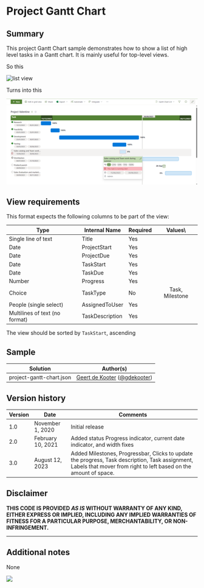 # Project Gantt Chart

## Summary
This project Gantt Chart sample demonstrates how to show a list of high level tasks in a Gantt chart. It is mainly useful for top-level views.

So this

![list view](./assets/unformattedlistview.png)  

Turns into this

![screenshot of the sample](./assets/GanttChartv3.png)  

## View requirements
This format expects the following columns to be part of the view:

|Type|Internal Name|Required|Values\
|---|---|---|:---:|
|Single line of text|Title|Yes||
|Date|ProjectStart|Yes||
|Date|ProjectDue|Yes||
|Date|TaskStart|Yes||
|Date|TaskDue|Yes||
|Number|Progress|Yes||
|Choice|TaskType|No|Task, Milestone|
|People (single select)|AssignedToUser|Yes||
|Multilines of text (no format)|TaskDescription|Yes||

The view should be sorted by `TaskStart`, ascending

## Sample

Solution|Author(s)
--------|---------
project-gantt-chart.json | [Geert de Kooter](https://github.com/gdk-max) ([@gdekooter](https://twitter.com/gdekooter))

## Version history

Version|Date|Comments
-------|----|--------
1.0|November 1, 2020|Initial release
2.0|February 10, 2021| Added status Progress indicator, current date indicator, and width fixes
3.0|August 12, 2023|Added Milestones, Progressbar, Clicks to update the progress, Task description, Task assignment, Labels that mover from right to left based on the amount of space.

## Disclaimer
**THIS CODE IS PROVIDED *AS IS* WITHOUT WARRANTY OF ANY KIND, EITHER EXPRESS OR IMPLIED, INCLUDING ANY IMPLIED WARRANTIES OF FITNESS FOR A PARTICULAR PURPOSE, MERCHANTABILITY, OR NON-INFRINGEMENT.**

---

## Additional notes

None

<img src="https://pnptelemetry.azurewebsites.net/list-formatting/view-samples/project-gantt-chart" />

